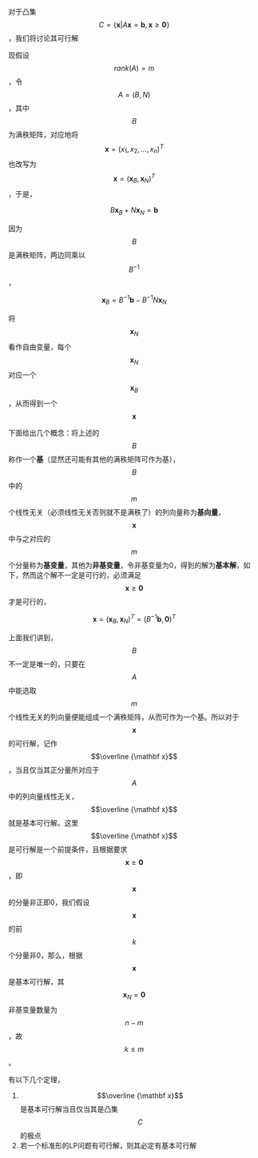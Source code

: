对于凸集$$C = \lbrace \mathbf x | A \mathbf x = \mathbf b, \mathbf x \ge \mathbf 0 \rbrace$$，我们将讨论其可行解

现假设 $$rank(A) = m$$，令$$A= (B,N)$$，其中 $$B$$ 为满秩矩阵，对应地将$$\mathbf x = (x_1, x_2, ..., x_n)^T$$ 也改写为$$\mathbf x = (\mathbf x_B, \mathbf x_N)^T$$ ，于是，

$$B \mathbf x_B + N \mathbf x_N = \mathbf b $$

因为$$B$$ 是满秩矩阵，两边同乘以$$B^{-1}$$ ，

$$\mathbf x_B = B^{-1} \mathbf b - B^{-1}N \mathbf x_N$$

将$$\mathbf x_N$$ 看作自由变量，每个$$\mathbf x_N$$ 对应一个$$\mathbf x_B$$ ，从而得到一个$$\mathbf x$$

下面给出几个概念：将上述的$$B$$ 称作一个**基**（显然还可能有其他的满秩矩阵可作为基），$$B$$ 中的$$m$$ 个线性无关（必须线性无关否则就不是满秩了）的列向量称为**基向量**，$$\mathbf x$$ 中与之对应的$$m$$ 个分量称为**基变量**，其他为**非基变量**，令非基变量为0，得到的解为**基本解**，如下，然而这个解不一定是可行的，必须满足$$\mathbf x \ge \mathbf 0$$ 才是可行的，

$$\mathbf x = (\mathbf x_B, \mathbf x_N)^T = (B^{-1} \mathbf b, \mathbf 0)^T$$

上面我们讲到，$$B$$ 不一定是唯一的，只要在$$A$$ 中能选取 $$m$$ 个线性无关的列向量便能组成一个满秩矩阵，从而可作为一个基。所以对于$$\mathbf x$$ 的可行解，记作$$\overline {\mathbf x}$$，当且仅当其正分量所对应于$$A$$ 中的列向量线性无关，$$\overline {\mathbf x}$$ 就是基本可行解。这里$$\overline {\mathbf x}$$ 是可行解是一个前提条件，且根据要求$$\mathbf x \ge \mathbf 0$$ ，即 $$\mathbf x$$ 的分量非正即0，我们假设$$ \mathbf x$$ 的前$$k$$ 个分量非0，那么，根据$$\mathbf x$$ 是基本可行解，其$$\mathbf x_N = \mathbf 0$$ 非基变量数量为$$n -m $$，故$$ k \le m$$。

有以下几个定理，

1. $$\overline {\mathbf x}$$ 是基本可行解当且仅当其是凸集$$C$$ 的极点
2. 若一个标准形的LP问题有可行解，则其必定有基本可行解



